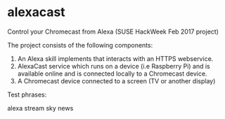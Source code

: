 # alexacast
Control your Chromecast from Alexa (SUSE HackWeek Feb 2017 project)


The project consists of the following components:

1. An Alexa skill implements that interacts with an HTTPS webservice.
2. AlexaCast service which runs on a device (i.e Raspberry Pi) and is available online and is connected locally to a Chromecast device.
3. A Chromecast device connected to a screen (TV or another display)



Test phrases:

alexa stream sky news


